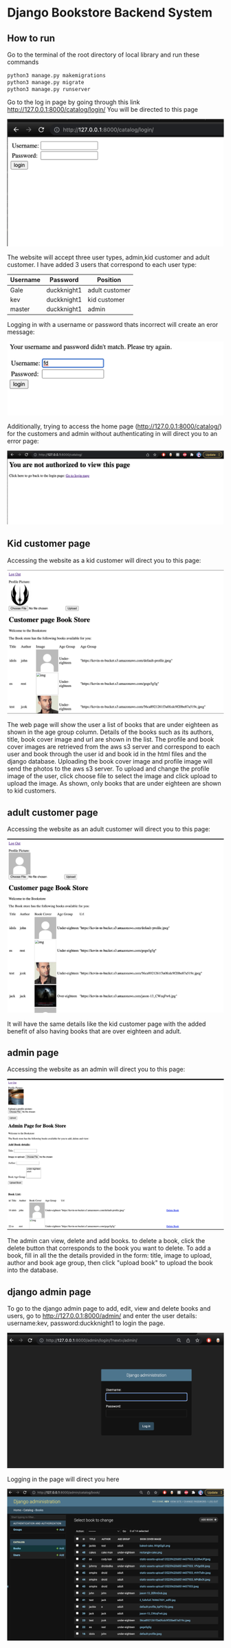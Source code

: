 # Django Bookstore Backend System

## How to run

Go to the terminal of the root directory of local library and run these commands

```
python3 manage.py makemigrations
python3 manage.py migrate
python3 manage.py runserver
```

Go to the log in page by going through this link http://127.0.0.1:8000/catalog/login/ 
You will be directed to this page

![login page](pictures/login.png)

The website will accept three user types, admin,kid  customer and adult customer. I have added 3 users that correspond to each user type: 

| Username         | Password            | Position      |
| ---------------- | ------------------- | ------------- |
| Gale             | duckknight1         | adult customer|
| kev              | duckknight1         | kid customer  |
| master           | duckknight1         | admin         |

Logging in with a username or password thats incorrect will create an eror message:

![error page](pictures/error.png)

Additionally, trying to access the home page (http://127.0.0.1:8000/catalog/) for the customers and admin without authenticating in will direct you to an error page:

![error2 page](pictures/error-2.png)


## Kid customer page

Accessing the website as a kid customer will direct you to this page:

![customer page](pictures/customer.png)

The web page will show the user a list of books that are under eighteen as shown in the age group column. Details of the books such as its
authors, title, book cover image and url are shown  in the list. The profile and book cover images are retrieved from the aws s3 server and correspond to each 
user and book through the user id and book id in the html files and the django database. Uploading the book cover image and profile image 
will send the photos to the aws s3 server. To upload and change the profile image of the user, click choose file
to select the image and click upload to upload the image. As shown, only books that are under eighteen are shown to kid customers.

## adult customer page

Accessing the website as an adult customer will direct you to this page:

![adult page](pictures/adult.png)

It will have the same details like the kid customer page with the added benefit of also having books that are over eighteen and adult.

## admin  page
Accessing the website as an admin will direct you to this page:

![admin page](pictures/admin.png)

The admin can view, delete and add books. to delete a book, click the delete button that corresponds to the book you want to delete. To add
a book, fill in all the the details provided in the form: title, image to upload, author and book age group, then click "upload book" to upload the book
into the database.

## django admin page

To go to the django admin page to add, edit, view and delete books and users, go to  http://127.0.0.1:8000/admin/ and enter the user details:
username:kev, password:duckknight1 to login the page.

![admin page](pictures/d-admin.png)

Logging in the page will direct you here

![admin page](pictures/d-admin-1.png)
